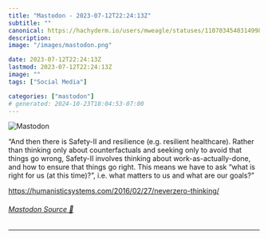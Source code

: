 ```yaml
---
title: "Mastodon - 2023-07-12T22:24:13Z"
subtitle: ""
canonical: https://hachyderm.io/users/mweagle/statuses/110703454031499835
description:
image: "/images/mastodon.png"

date: 2023-07-12T22:24:13Z
lastmod: 2023-07-12T22:24:13Z
image: ""
tags: ["Social Media"]

categories: ["mastodon"]
# generated: 2024-10-23T18:04:53-07:00
---
```

![Mastodon](/images/mastodon.png)

<p>“And then there is Safety-II and resilience (e.g. resilient healthcare). Rather than thinking only about counterfactuals and seeking only to avoid that things go wrong, Safety-II involves thinking about work-as-actually-done, and how to ensure that things go right. This means we have to ask “what is right for us (at this time)?”, i.e. what matters to us and what are our goals?”</p><p><a href="https://humanisticsystems.com/2016/02/27/neverzero-thinking/" target="_blank" rel="nofollow noopener noreferrer" translate="no"><span class="invisible">https://</span><span class="ellipsis">humanisticsystems.com/2016/02/</span><span class="invisible">27/neverzero-thinking/</span></a></p>


###### [Mastodon Source 🐘](https://hachyderm.io/@mweagle/110703454031499835)

___
